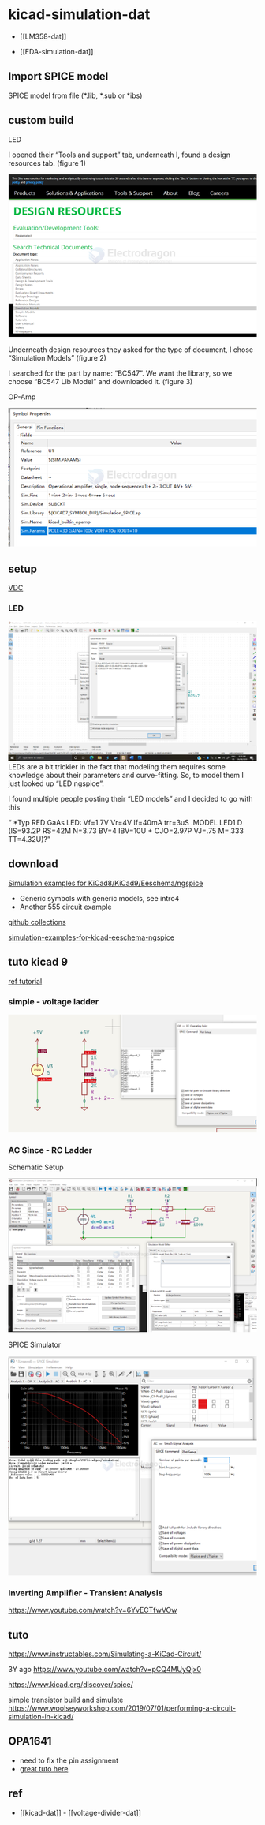 
# kicad-simulation-dat

- [[LM358-dat]]

- [[EDA-simulation-dat]]

## Import SPICE model 

SPICE model from file (*.lib, *.sub or *ibs)

## custom build 

LED 

I opened their “Tools and support” tab, underneath I, found a design resources tab. (figure 1)

![](2025-03-18-14-49-30.png)

Underneath design resources they asked for the type of document, I chose “Simulation Models” (figure 2)

I searched for the part by name: “BC547”. We want the library, so we choose “BC547 Lib Model” and downloaded it. (figure 3)


OP-Amp 

![](2025-03-18-15-22-45.png)

## setup 

[VDC](https://ngspice.sourceforge.io/docs/ngspice-html-manual/manual.xhtml#sec_Independent_Sources_for) 


### LED 

![](2025-03-18-14-46-38.png)
LEDs are a bit trickier in the fact that modeling them requires some knowledge about their parameters and curve-fitting. So, to model them I just looked up “LED ngspice”. 

I found multiple people posting their “LED models” and I decided to go with this 

“ *Typ RED GaAs LED: Vf=1.7V Vr=4V If=40mA trr=3uS .MODEL LED1 D (IS=93.2P RS=42M N=3.73 BV=4 IBV=10U + CJO=2.97P VJ=.75 M=.333 TT=4.32U)?”


## download 


[Simulation examples for KiCad8/KiCad9/Eeschema/ngspice](https://forum.kicad.info/t/simulation-examples-for-kicad8-kicad9-eeschema-ngspice/45546)

- Generic symbols with generic models, see intro4
- Another 555 circuit example

[github collections](https://github.com/labtroll/KiCad-Simulations)

[simulation-examples-for-kicad-eeschema-ngspice](https://forum.kicad.info/t/simulation-examples-for-kicad-eeschema-ngspice/34443/4)


## tuto kicad 9 

[ref tutorial](https://ngspice.sourceforge.io/ngspice-eeschema.html#OpAmp)


### simple - voltage ladder 

![](2025-03-18-16-04-42.png)


### AC Since - RC Ladder

Schematic Setup 

![](2025-03-18-15-39-01.png)

SPICE Simulator 

![](2025-03-18-15-35-42.png)

### Inverting Amplifier - Transient Analysis

https://www.youtube.com/watch?v=6YvECTfwVOw


## tuto 

https://www.instructables.com/Simulating-a-KiCad-Circuit/

3Y ago 
https://www.youtube.com/watch?v=pCQ4MUyQjx0

https://www.kicad.org/discover/spice/

simple transistor build and simulate
https://www.woolseyworkshop.com/2019/07/01/performing-a-circuit-simulation-in-kicad/


## OPA1641 

- need to fix the pin assignment 
- [great tuto here](https://www.youtube.com/watch?v=Wg7uSs4J_0U)


## ref 

- [[kicad-dat]] - [[voltage-divider-dat]]